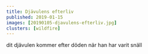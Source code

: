 ```yaml
---
title: Djävulens efterliv
published: 2019-01-15
images: [20190105-djavulens-efterliv.jpg]
clusters: [wildfire]
---
```


dit djävulen kommer efter döden när han har varit snäll
